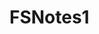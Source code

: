 # FSNotes1
<div align="center">
<blob:https://mqsu3kl6a6q.feishu.cn/2e1863a9-5d46-43fd-9390-23d918c13bc0>
</div>
